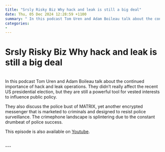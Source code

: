 ```yaml
---
title: "Srsly Risky Biz Why hack and leak is still a big deal"
date: Thu, 05 Dec 2024 12:28:59 +1100
summary: " In this podcast Tom Uren and Adam Boileau talk about the continued importance of hack and leak operations. They didn’t really affect"
categories: 
- 
---
```

# Srsly Risky Biz Why hack and leak is still a big deal


<br/>
In this podcast Tom Uren and Adam Boileau talk about the continued importance of hack and leak operations. They didn’t really affect the recent US presidential election, but they are still a powerful tool for vested interests to influence public policy.

They also discuss the police bust of MATRIX, yet another encrypted messenger that is marketed to criminals and designed to resist police surveillance. The crimephone landscape is splintering due to the constant drumbeat of police success.

This episode is also available on [Youtube](https://youtu.be/8X4AgxhKg-8).

<br/>
---
